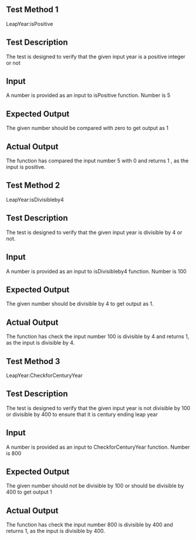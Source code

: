 

## Test Method 1

LeapYear:isPositive

## Test Description

The test is designed to verify that the given input year is a positive integer or not

## Input

A number is provided as an input to isPositive function. Number is 5

## Expected Output

The given number should be compared with zero to get output as 1

## Actual Output

The function has compared the input number 5 with 0 and returns 1 , as the  input is positive.

## Test Method 2

LeapYear:isDivisibleby4

## Test Description

The test is designed to verify that the given input year is divisible by 4 or not.

## Input

A number is provided as an input to isDivisibleby4 function. Number is 100 

## Expected Output

The given number should be divisible by 4 to get output as 1.

## Actual Output

The function has check the input number 100 is divisible by 4 and returns 1, as the  input is divisible by 4.

## Test Method 3

LeapYear:CheckforCenturyYear

## Test Description

The test is designed to verify that the given input year is not divisible by 100 or divisible by 400 to ensure that it is century ending leap year

## Input

A number is provided as an input to CheckforCenturyYear function. Number is 800 

## Expected Output

The given number should not be divisible by 100 or should be divisible by 400 to get output 1

## Actual Output

The function has check the input number 800 is divisible by 400 and returns 1, as the  input is divisible by 400.



